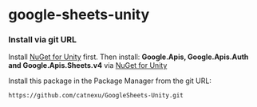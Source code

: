 # google-sheets-unity


### Install via git URL
Install <a href="https://github.com/GlitchEnzo/NuGetForUnity">NuGet for Unity</a> first.
Then install: <b>Google.Apis, Google.Apis.Auth and Google.Apis.Sheets.v4</b> via <a href="https://github.com/GlitchEnzo/NuGetForUnity">NuGet for Unity</a>
<br>

Install this package in the Package Manager from the git URL:
```
https://github.com/catnexu/GoogleSheets-Unity.git
```